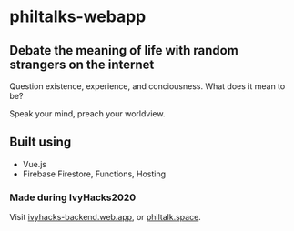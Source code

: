 # philtalks-webapp

## Debate the meaning of life with random strangers on the internet

Question existence, experience, and conciousness. What does it mean to be? 

Speak your mind, preach your worldview. 

## Built using
- Vue.js
- Firebase Firestore, Functions, Hosting

### Made during IvyHacks2020
Visit [ivyhacks-backend.web.app](https://ivyhacks-backend.web.app), or [philtalk.space](https://philtalk.space).
